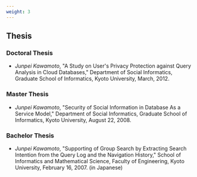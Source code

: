 ```yaml
---
weight: 3
---
```


## Thesis

### Doctoral Thesis
* *Junpei Kawamoto*,
  "A Study on User's Privacy Protection against Query Analysis in Cloud Databases,"
  Department of Social Informatics, Graduate School of Informatics, Kyoto University,
  March, 2012.

### Master Thesis
* *Junpei Kawamoto*,
  "Security of Social Information in Database As a Service Model,"
  Department of Social Informatics, Graduate School of Informatics, Kyoto University,
  August 22, 2008.

### Bachelor Thesis
* *Junpei Kawamoto*,
  "Supporting of Group Search by Extracting Search Intention from the Query Log and the Navigation History,"
  School of Informatics and Mathematical Science, Faculty of Engineering, Kyoto University,
  February 16, 2007. (in Japanese)
